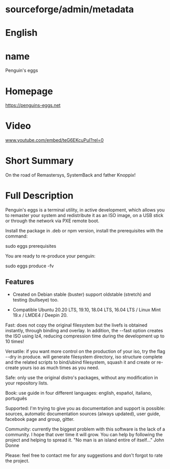# sourceforge/admin/metadata

# English

# name
Penguin's eggs

# Homepage
https://penguins-eggs.net

# Video
www.youtube.com/embed/teG6EKcuPuI?rel=0

# Short Summary
On the road of Remastersys, SystemBack and father Knoppix!

# Full Description
Penguin's eggs is a terminal utility, in active development, which allows you to remaster your system and redistribute it as an ISO image, on a USB stick or through the network via PXE remote boot.

Install the package in .deb or npm version, install the prerequisites with the command:

sudo eggs prerequisites

You are ready to re-produce your penguin:

sudo eggs produce -fv

## Features 
* Created on Debian stable (buster) support oldstable (stretch) and testing (bullseye) too.

* Compatible Ubuntu 20.20 LTS, 19.10, 18.04 LTS, 16.04 LTS / Linux Mint 19.x / LMDE4 / Deepin 20.

Fast: does not copy the original filesystem but the livefs is obtained instantly, through binding and overlay. In addition, the --fast option creates the ISO using lz4, reducing compression time during the development up to 10 times!

Versatile: if you want more control on the production of your iso, try the flag --dry in produce. will generate filesystem directory, iso structure complete and the related scripts to bind/ubind filesystem, squash it and create or re-create yours iso as much times as you need.

Safe: only use the original distro's packages, without any modification in your repository lists.

Book: use guide in four different languages: english,  español, italiano, português

Supported: I'm trying to give you as documentation and support is possible: sources, automatic documentation sources (always updated), user guide, facebook page and group, gitter. 


Community: currently the biggest problem with this software is the lack of a community. I hope that over time it will grow. You can help by following the project and helping to spread it. "No man is an island entire of itself..." John Donne 

Please: feel free to contact me for any suggestions and don't forgot to rate the project.
